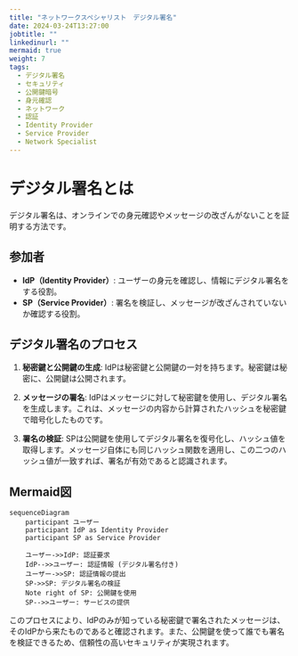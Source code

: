 ```yaml
---
title: "ネットワークスペシャリスト　デジタル署名"
date: 2024-03-24T13:27:00
jobtitle: ""
linkedinurl: ""
mermaid: true
weight: 7
tags:
  - デジタル署名
  - セキュリティ
  - 公開鍵暗号
  - 身元確認
  - ネットワーク
  - 認証
  - Identity Provider
  - Service Provider
  - Network Specialist
---
```


# デジタル署名とは

デジタル署名は、オンラインでの身元確認やメッセージの改ざんがないことを証明する方法です。

## 参加者

- **IdP（Identity Provider）**: ユーザーの身元を確認し、情報にデジタル署名をする役割。
- **SP（Service Provider）**: 署名を検証し、メッセージが改ざんされていないか確認する役割。

## デジタル署名のプロセス

1. **秘密鍵と公開鍵の生成**:
   IdPは秘密鍵と公開鍵の一対を持ちます。秘密鍵は秘密に、公開鍵は公開されます。

2. **メッセージの署名**:
   IdPはメッセージに対して秘密鍵を使用し、デジタル署名を生成します。これは、メッセージの内容から計算されたハッシュを秘密鍵で暗号化したものです。

3. **署名の検証**:
   SPは公開鍵を使用してデジタル署名を復号化し、ハッシュ値を取得します。メッセージ自体にも同じハッシュ関数を適用し、この二つのハッシュ値が一致すれば、署名が有効であると認識されます。

## Mermaid図

```mermaid
sequenceDiagram
    participant ユーザー
    participant IdP as Identity Provider
    participant SP as Service Provider

    ユーザー->>IdP: 認証要求
    IdP-->>ユーザー: 認証情報 (デジタル署名付き)
    ユーザー->>SP: 認証情報の提出
    SP->>SP: デジタル署名の検証
    Note right of SP: 公開鍵を使用
    SP-->>ユーザー: サービスの提供
```

このプロセスにより、IdPのみが知っている秘密鍵で署名されたメッセージは、そのIdPから来たものであると確認されます。また、公開鍵を使って誰でも署名を検証できるため、信頼性の高いセキュリティが実現されます。
